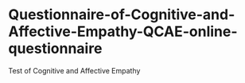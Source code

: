 # Questionnaire-of-Cognitive-and-Affective-Empathy-QCAE-online-questionnaire
Test of Cognitive and Affective Empathy
